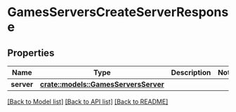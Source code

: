 # GamesServersCreateServerResponse

## Properties

Name | Type | Description | Notes
------------ | ------------- | ------------- | -------------
**server** | [**crate::models::GamesServersServer**](GamesServersServer.md) |  | 

[[Back to Model list]](../README.md#documentation-for-models) [[Back to API list]](../README.md#documentation-for-api-endpoints) [[Back to README]](../README.md)


